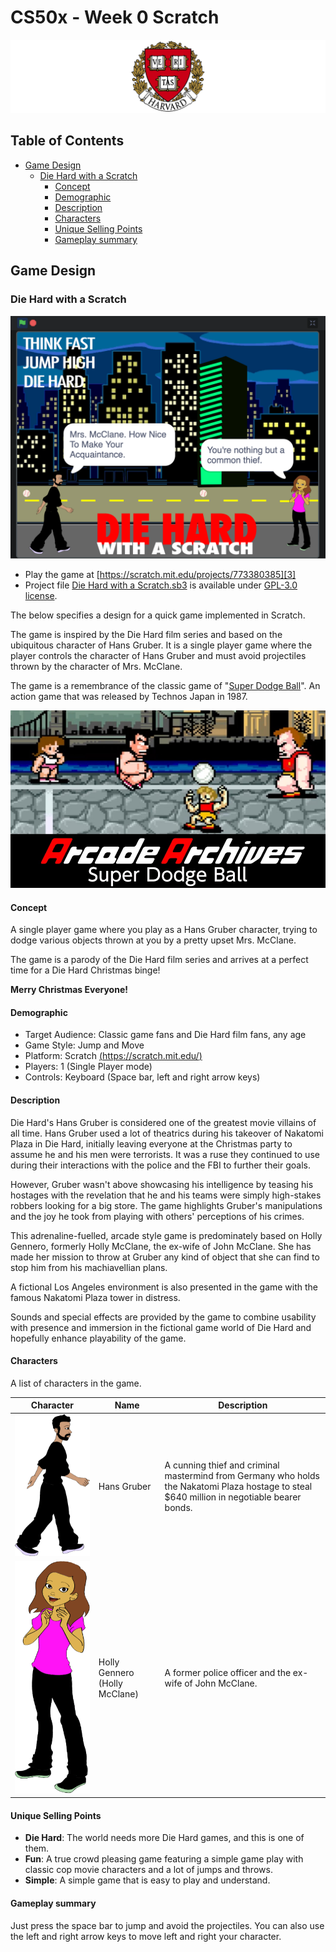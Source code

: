 # CS50x - Week 0 Scratch

![Harvard University](assets/Harvard-University-Logo.svg)

## Table of Contents

- [Game Design](#game-design)
  - [Die Hard with a Scratch](#die-hard-with-a-scratch)
    - [Concept](#concept)
    - [Demographic](#demographic)
    - [Description](#description)
    - [Characters](#characters)
    - [Unique Selling Points](#unique-selling-points)
    - [Gameplay summary](#gameplay-summary)

## Game Design

### Die Hard with a Scratch

![Die Hard with a Scratch](assets/DieHardWithAScracth.svg)

- Play the game at [https://scratch.mit.edu/projects/773380385][3]
- Project file
  [Die Hard with a Scratch.sb3](./sb3/Die%20Hard%20with%20a%20Scratch.sb3) is
  available under [GPL-3.0 license](../LICENSE).

The below specifies a design for a quick game implemented in Scratch.

The game is inspired by the Die Hard film series and based on the ubiquitous
character of Hans Gruber. It is a single player game where the player controls
the character of Hans Gruber and must avoid projectiles thrown by the character
of Mrs. McClane.

The game is a remembrance of the classic game of "[Super Dodge Ball][2]". An
action game that was released by Technos Japan in 1987.

[![Super Dodge Ball](./assets/SuperDodgeBall.svg)][2]

#### Concept

A single player game where you play as a Hans Gruber character, trying to dodge
various objects thrown at you by a pretty upset Mrs. McClane.

The game is a parody of the Die Hard film series and arrives at a perfect time
for a Die Hard Christmas binge!

**Merry Christmas Everyone!**

#### Demographic

- Target Audience: Classic game fans and Die Hard film fans, any age
- Game Style: Jump and Move
- Platform: Scratch [(https://scratch.mit.edu/)][1]
- Players: 1 (Single Player mode)
- Controls: Keyboard (Space bar, left and right arrow keys)

#### Description

Die Hard's Hans Gruber is considered one of the greatest movie villains of all
time. Hans Gruber used a lot of theatrics during his takeover of Nakatomi Plaza
in Die Hard, initially leaving everyone at the Christmas party to assume he and
his men were terrorists. It was a ruse they continued to use during their
interactions with the police and the FBI to further their goals.

However, Gruber wasn't above showcasing his intelligence by teasing his hostages
with the revelation that he and his teams were simply high-stakes robbers
looking for a big store. The game highlights Gruber's manipulations and the joy
he took from playing with others' perceptions of his crimes.

This adrenaline-fuelled, arcade style game is predominately based on Holly
Gennero, formerly Holly McClane, the ex-wife of John McClane. She has made her
mission to throw at Gruber any kind of object that she can find to stop him from
his machiavellian plans.

A fictional Los Angeles environment is also presented in the game with the
famous Nakatomi Plaza tower in distress.

Sounds and special effects are provided by the game to combine usability with
presence and immersion in the fictional game world of Die Hard and hopefully
enhance playability of the game.

#### Characters

A list of characters in the game.

| Character | Name | Description |
|---|---|---|
| ![Hans Gruber](./assets/HansGruber.svg) | Hans Gruber  | A cunning thief and criminal mastermind from Germany who holds the Nakatomi Plaza hostage to steal $640 million in negotiable bearer bonds.  |
| ![Holly McClane](./assets/HollyMcClane.svg) | Holly Gennero (Holly McClane) | A former police officer and the ex-wife of John McClane. |

#### Unique Selling Points

- **Die Hard**: The world needs more Die Hard games, and this is one of them.
- **Fun**: A true crowd pleasing game featuring a simple game play with classic
  cop movie characters and a lot of jumps and throws.
- **Simple**: A simple game that is easy to play and understand.

#### Gameplay summary

Just press the space bar to jump and avoid the projectiles. You can also use the
left and right arrow keys to move left and right your character.

[1]: https://scratch.mit.edu/
[2]: https://en.wikipedia.org/wiki/Super_Dodge_Ball
[3]: https://scratch.mit.edu/projects/773380385
